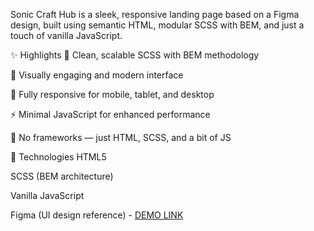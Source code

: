 Sonic Craft Hub is a sleek, responsive landing page based on a Figma design, built using semantic HTML, modular SCSS with BEM, and just a touch of vanilla JavaScript.

✨ Highlights
📐 Clean, scalable SCSS with BEM methodology

🎨 Visually engaging and modern interface

📱 Fully responsive for mobile, tablet, and desktop

⚡ Minimal JavaScript for enhanced performance

🔧 No frameworks — just HTML, SCSS, and a bit of JS

🧰 Technologies
HTML5

SCSS (BEM architecture)

Vanilla JavaScript

Figma (UI design reference)
    - [DEMO LINK](https://oleksii-bieliaiev.github.io/bose_landing_page/)
